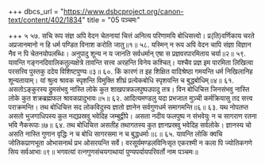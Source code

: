 +++
dbcs_url = "https://www.dsbcproject.org/canon-text/content/402/1834"
title = "05 पञ्चमः"

+++
५
५७. सचि रूप संज्ञ अपि वेदन चेतनायां 
चित्तं अनित्य परिणामयि बोधिसत्त्वो। 
प्र(ति)वर्णिकाय चरते अप्रजानमानो
न हि धर्म पण्डित विनाश करोति जातु॥१॥
५८. यस्मिन् न रूप अपि वेदन चापि संज्ञा 
विज्ञान नैव न पि चेतनयोपलब्धिः। 
अनुपादु शून्य न य जानति सर्वधर्मान् 
एषा स प्रज्ञवरपारमिताय चर्या॥२॥
५९. यावन्ति गङ्गनदिवालिकतुल्यक्षेत्रे 
तावन्ति सत्त्व अरहन्ति विनेय कश्चित्। 
यश्चैव प्रज्ञ इम पारमिता लिखित्वा 
परसत्त्वि पुस्तकु ददेय विशिष्टपुण्यः॥३॥
६०. किं कारणं त इह शिक्षित वादिश्रेष्ठा
गमयन्ति धर्म निखिलानिह शून्यतायाम्। 
यां श्रुत्व श्रावक स्पृशन्ति विमुक्ति शीघ्रं 
प्रत्येकबोधि स्पृशयन्ति च बुद्धबोधिम्॥४॥
६१. असतोऽङ्कुरस्य द्रुमसंभवु नास्ति लोके 
कुत शाखपत्रफलपुष्प‍उपादु तत्र। 
विन बोधिचित्त जिनसंभवु नास्ति लोके 
कुत शक्रब्रह्मफल श्रावकप्रादुभावः॥५॥
६२. आदित्यमण्डलु यदा प्रभजाल मुञ्ची 
कर्मक्रियासु तद सत्त्व पराक्रमन्ति। 
तथ बोधिचित्त सद लोकविदुस्य ज्ञातो 
ज्ञानेन सर्वगुणधर्म समागमन्ति॥६॥
६३. यथ नोपतप्त असतो भुजगाधिपस्य 
कुत नद्यप्रस्रवु भवेदिह जम्बुद्वीपे। 
असता नदीय फलपुष्प न संभवेयुः 
न च सागराण रतना भवि नैकरूपाः॥७॥
६४. तथ बोधिचित्त असतीह तथागतस्य 
कुत ज्ञानप्रस्रवु भवेदिह सर्वलोके। 
ज्ञानस्य चो असति नास्ति गुणान वृद्धिः 
न च बोधि सागरसमा न च बुद्धधर्माः॥८॥
६५. यावन्ति लोकि क्वचि जोतिकप्राणभूता 
ओभासनार्थ प्रभ ओसरयन्ति सर्वे। 
वरसूर्यमण्डलविनिःसृत एकरश्मी 
न कला पि ज्योतिकगणे सिय सर्वआभाः॥९॥
भगवत्यां रत्नगुणसंचयगाथायां पुण्यपर्यायपरिवर्तो नाम पञ्चमः॥
